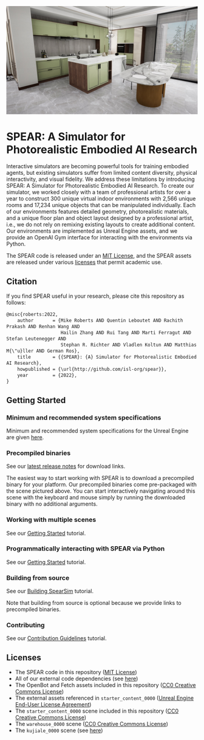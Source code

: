 ![SPEAR](docs/images/teaser_web.jpg "SPEAR")

# SPEAR: A Simulator for Photorealistic Embodied AI Research

Interactive simulators are becoming powerful tools for training embodied agents, but existing simulators suffer from limited content diversity, physical interactivity, and visual fidelity. We address these limitations by introducing SPEAR: A Simulator for Photorealistic Embodied AI Research. To create our simulator, we worked closely with a team of professional artists for over a year to construct 300 unique virtual indoor environments with 2,566 unique rooms and 17,234 unique objects that can be manipulated individually. Each of our environments features detailed geometry, photorealistic materials, and a unique floor plan and object layout designed by a professional artist, i.e., we do not rely on remixing existing layouts to create additional content. Our environments are implemented as Unreal Engine assets, and we provide an OpenAI Gym interface for interacting with the environments via Python.

The SPEAR code is released under an [MIT License](LICENSE.txt), and the SPEAR assets are released under various [licenses](#licenses) that permit academic use.

## Citation

If you find SPEAR useful in your research, please cite this repository as follows:

```
@misc{roberts:2022,
    author       = {Mike Roberts AND Quentin Leboutet AND Rachith Prakash AND Renhan Wang AND
                    Hailin Zhang AND Rui Tang AND Marti Ferragut AND Stefan Leutenegger AND
                    Stephan R. Richter AND Vladlen Koltun AND Matthias M{\"u}ller AND German Ros},
    title        = {{SPEAR}: {A} Simulator for Photorealistic Embodied AI Research},
    howpublished = {\url{http://github.com/isl-org/spear}},
    year         = {2022},
}
```

## Getting Started

### Minimum and recommended system specifications

Minimum and recommended system specifications for the Unreal Engine are given [here](http://docs.unrealengine.com/4.26/en-US/Basics/RecommendedSpecifications).

### Precompiled binaries

See our [latest release notes](https://github.com/isl-org/spear/releases/tag/v0.2.0) for download links.

The easiest way to start working with SPEAR is to download a precompiled binary for your platform. Our precompiled binaries come pre-packaged with the scene pictured above. You can start interactively navigating around this scene with the keyboard and mouse simply by running the downloaded binary with no additional arguments.

### Working with multiple scenes

See our [Getting Started](docs/getting_started.md) tutorial.

### Programmatically interacting with SPEAR via Python 

See our [Getting Started](docs/getting_started.md) tutorial.

### Building from source

See our [Building SpearSim](docs/building_spearsim.md) tutorial.

Note that building from source is optional because we provide links to precompiled binaries.

### Contributing

See our [Contribution Guidelines](CONTRIBUTING.md) tutorial.

## Licenses

- The SPEAR code in this repository ([MIT License](LICENSE.txt))
- All of our external code dependencies (see [here](ACKNOWLEDGMENTS.txt))
- The OpenBot and Fetch assets included in this repository ([CC0 Creative Commons License](http://creativecommons.org/publicdomain/zero/1.0))
- The external assets referenced in `starter_content_0000` ([Unreal Engine End-User License Agreement](https://www.unrealengine.com/en-US/eula/unreal))
- The `starter_content_0000` scene included in this repository ([CC0 Creative Commons License](http://creativecommons.org/publicdomain/zero/1.0))
- The `warehouse_0000` scene ([CC0 Creative Commons License](http://creativecommons.org/publicdomain/zero/1.0))
- The `kujiale_0000` scene (see [here](LICENSE_KUJIALE.txt))
